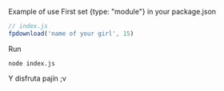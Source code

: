 Example of use
First set {type: "module"} in your package.json

```js
// index.js
fpdownload('name of your girl', 15)
```

Run
```
node index.js
```

Y disfruta pajín ;v